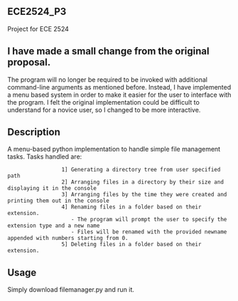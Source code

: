 ## ECE2524_P3

Project for ECE 2524

## I have made a small change from the original proposal. 

The program will no longer be required to be invoked with additional command-line arguments as mentioned before. 
Instead, I have implemented a menu based system in order to make it easier for the user to interface with the program.
I felt the original implementation could be difficult to understand for a novice user, so I changed to be more interactive.

## Description

A menu-based python implementation to handle simple file management tasks.
Tasks handled are: 

                     1] Generating a directory tree from user specified path
                     2] Arranging files in a directory by their size and displaying it in the console
                     3] Arranging files by the time they were created and printing them out in the console
                     4] Renaming files in a folder based on their extension.
                        - The program will prompt the user to specify the extension type and a new name
                        - Files will be renamed with the provided newname appended with numbers starting from 0. 
                     5] Deleting files in a folder based on their extension.
                   
## Usage  

Simply download filemanager.py and run it.
